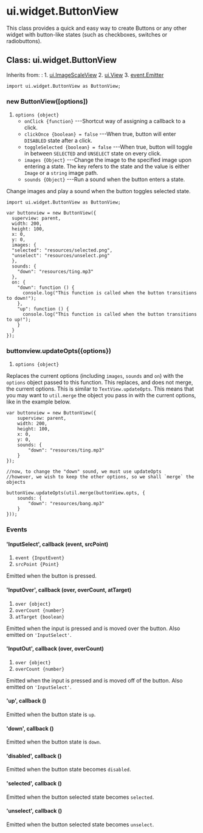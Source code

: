 # ui.widget.ButtonView

This class provides a quick and easy way to create Buttons or any other 
widget with button-like states (such as checkboxes, switches or radiobuttons).

## Class: ui.widget.ButtonView

Inherits from:
:    1. [ui.ImageScaleView](./ui-images.html#class-ui.imagescaleview)
     2. [ui.View](./ui-view.html)
     3. [event.Emitter](./event.html#class-event.emitter)

~~~
import ui.widget.ButtonView as ButtonView;
~~~

### new ButtonView([options])
1. `options {object}`
	* `onClick {function}` ---Shortcut way of assigning a callback to a click.
	* `clickOnce {boolean} = false` ---When true, button will enter `DISABLED` state after a click.
	* `toggleSelected {boolean} = false` ---When true, button will toggle in between `SELECTED` and `UNSELECT` state on every click.
	* `images {Object}` ---Change the image to the specified image upon entering a state. The key refers to the state and the value is either `Image` or a `string` image path.
	* `sounds {Object}` ---Run a sound when the button enters a state.

Change images and play a sound when the button toggles selected state.

~~~
import ui.widget.ButtonView as ButtonView;

var buttonview = new ButtonView({
  superview: parent,
  width: 200,
  height: 100,
  x: 0,
  y: 0,
  images: {
  "selected": "resources/selected.png",
  "unselect": "resources/unselect.png"
  },
  sounds: {
    "down": "resources/ting.mp3"
  },
  on: {
    "down": function () {
      console.log("This function is called when the button transitions to down!");
    },
    "up": function () {
      console.log("This function is called when the button transitions to up!");
    }
  }
});
~~~

### buttonview.updateOpts({options})

1. `options {object}`

Replaces the current options (including `images`, `sounds`
and `on`) with the `options` object passed to this
function. This replaces, and does not merge, the current
options. This is similar to `TextView.updateOpts`. This
means that you may want to `util.merge` the object you pass
in with the current options, like in the example below.

~~~
var buttonview = new ButtonView({
	superview: parent,
	width: 200,
	height: 100,
	x: 0,
	y: 0,
	sounds: {
		"down": "resources/ting.mp3"
	}
});

//now, to change the "down" sound, we must use updateOpts
//however, we wish to keep the other options, so we shall `merge` the objects

buttonView.updateOpts(util.merge(buttonView.opts, {
	sounds: {
		"down": "resources/bang.mp3"
	}
}));
~~~

### Events

#### \'InputSelect\', callback (event, srcPoint)
1. `event {InputEvent}`
2. `srcPoint {Point}`

Emitted when the button is pressed.

#### \'InputOver\', callback (over, overCount, atTarget)
1. `over {object}`
2. `overCount {number}`
3. `atTarget {boolean}`

Emitted when the input is pressed and is moved over the
button. Also emitted on `'InputSelect'`.

#### \'InputOut\', callback (over, overCount)
1. `over {object}`
2. `overCount {number}`

Emitted when the input is pressed and is moved off of the
button. Also emitted on `'InputSelect'`.

#### \'up\', callback ()

Emitted when the button state is `up`.

#### \'down\', callback ()

Emitted when the button state is `down`.

#### \'disabled\', callback ()

Emitted when the button state becomes `disabled`.

#### \'selected\', callback ()

Emitted when the button selected state becomes `selected`.

#### \'unselect\', callback ()

Emitted when the button selected state becomes `unselect`.
